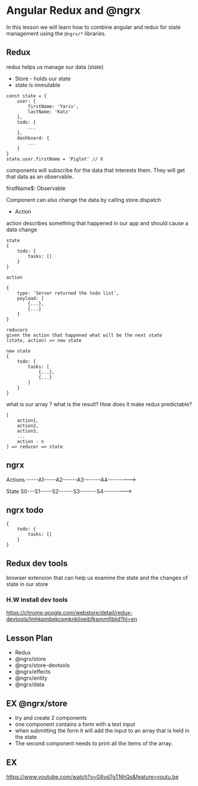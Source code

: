 # Angular Redux and @ngrx

In this lesson we will learn how to combine angular and redux for state management using the `@ngrx/*` libraries.

## Redux

redux helps us manage our data (state)

- Store - holds our state
- state is immutable

```
const state = {
	user: {
		firstName: 'Yariv',
		lastName: 'Katz'
	},
	todo: {
		...
	},
	dashboard: {
		...
	}
}
state.user.firstName = 'Piglet' // X

```

components will subscribe for the data that interests them.
They will get that data as an observable.

firstName$: Observable<string>

Component can also change the data by calling store.dispatch

- Action

action describes something that happened in our app and should cause a data change

```
state
{
	todo: {
		tasks: []
	}
}

action

{
	type: 'Server returned the todo list',
	payload: [
		{...},
		{...}
	]
}

reducers
given the action that happened what will be the next state
(state, action) => new state

new state
{
	todo: {
		tasks: [
			{...},
			{...}
		]
	}
}
```

what is our array ? 
what is the result? 
How does it make redux predictable?

```
[
	action1,
	action2,
	action3,
	...
	action - n
] => reducer => state
```

## ngrx

Actions -----A1-----A2------A3-------A4--------->


State   S0---S1-----S2------S3-------S4--------->

## ngrx todo

```
{
	todo: {
		tasks: []
	}
}
```

## Redux dev tools

browser extension that can help us examine the state and the changes of state in our store

### H.W install dev tools

https://chrome.google.com/webstore/detail/redux-devtools/lmhkpmbekcpmknklioeibfkpmmfibljd?hl=en

## Lesson Plan

- Redux
- @ngrx/store
- @ngrx/store-devtools
- @ngrx/effects
- @ngrx/entity
- @ngrx/data

## EX @ngrx/store

- try and create 2 components
- one component contains a form with a text input
- when submitting the form it will add the input to an array that is held in the state
- The second component needs to print all the items of the array.


## EX

https://www.youtube.com/watch?v=G6vd7gTNhQs&feature=youtu.be